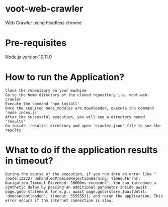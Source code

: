 # voot-web-crawler
Web Crawler using headless chrome

# Pre-requisites
 Node.js version 10.11.0

# How to run the Application?
	Clone the repository on your machine
	Go to the home directory of the cloned repository i.e. voot-web-crawler
	Execute the command 'npm install'
	Once the required node_modules are downloaded, execute the command 'node index.js'
	After the successful execution, you will see a directory named 'results'
	Go inside 'results' directory and open 'crawler.json' file to see the results
	
# What to do if the application results in timeout?
	During the course of the execution, if you run into an error like "(node:12232) UnhandledPromiseRejectionWarning: TimeoutError: Navigation Timeout Exceeded: 30000ms exceeded". You can introduce a synthetic delay by passing an additional parameter inside await page.goto statement for e.g.: await page.goto(story,{waitUntil: 'domcontentloaded', timeout: 555555}); and rerun the application. This error occurs if the internet connection is slow.
	
